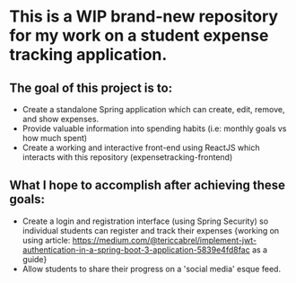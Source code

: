 # This is a WIP brand-new repository for my work on a student expense tracking application.

## The goal of this project is to:

- Create a standalone Spring application which can create, edit, remove, and show expenses.
- Provide valuable information into spending habits (i.e: monthly goals vs how much spent)
- Create a working and interactive front-end using ReactJS which interacts with this repository (expensetracking-frontend)

## What I hope to accomplish after achieving these goals:

- Create a login and registration interface (using Spring Security) so individual students can register and track their expenses {working on using article: https://medium.com/@tericcabrel/implement-jwt-authentication-in-a-spring-boot-3-application-5839e4fd8fac as a guide}
- Allow students to share their progress on a 'social media' esque feed.
